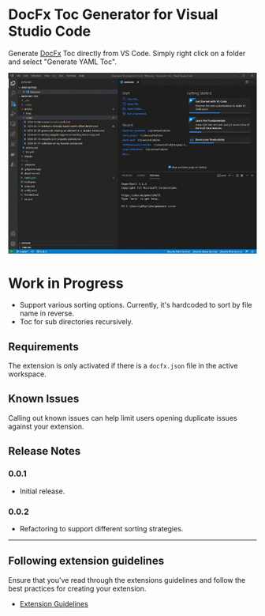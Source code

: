 # DocFx Toc Generator for Visual Studio Code

Generate [DocFx](https://dotnet.github.io/docfx/index.html) Toc directly from VS Code. Simply right click on a folder and select "Generate YAML Toc".

![DoxFx Toc Generator for Visual Studio Code Demo](assets/docfx-vscode.gif)

# Work in Progress

- Support various sorting options. Currently, it's hardcoded to sort by file name in reverse.
- Toc for sub directories recursively.

## Requirements

The extension is only activated if there is a `docfx.json` file in the active workspace.

<!-- ## Extension Settings

Include if your extension adds any VS Code settings through the `contributes.configuration` extension point.

For example:

This extension contributes the following settings:

* `myExtension.enable`: enable/disable this extension
* `myExtension.thing`: set to `blah` to do something -->

## Known Issues

Calling out known issues can help limit users opening duplicate issues against your extension.

## Release Notes

### 0.0.1

* Initial release.

### 0.0.2

* Refactoring to support different sorting strategies.

-----------------------------------------------------------------------------------------------------------

## Following extension guidelines

Ensure that you've read through the extensions guidelines and follow the best practices for creating your extension.

* [Extension Guidelines](https://code.visualstudio.com/api/references/extension-guidelines)

